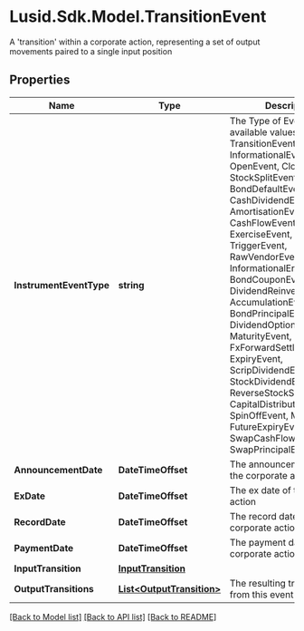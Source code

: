 # Lusid.Sdk.Model.TransitionEvent
A 'transition' within a corporate action, representing a set of output movements paired to a single input position

## Properties

Name | Type | Description | Notes
------------ | ------------- | ------------- | -------------
**InstrumentEventType** | **string** | The Type of Event. The available values are: TransitionEvent, InformationalEvent, OpenEvent, CloseEvent, StockSplitEvent, BondDefaultEvent, CashDividendEvent, AmortisationEvent, CashFlowEvent, ExerciseEvent, ResetEvent, TriggerEvent, RawVendorEvent, InformationalErrorEvent, BondCouponEvent, DividendReinvestmentEvent, AccumulationEvent, BondPrincipalEvent, DividendOptionEvent, MaturityEvent, FxForwardSettlementEvent, ExpiryEvent, ScripDividendEvent, StockDividendEvent, ReverseStockSplitEvent, CapitalDistributionEvent, SpinOffEvent, MergerEvent, FutureExpiryEvent, SwapCashFlowEvent, SwapPrincipalEvent | 
**AnnouncementDate** | **DateTimeOffset** | The announcement date of the corporate action | [optional] 
**ExDate** | **DateTimeOffset** | The ex date of the corporate action | [optional] 
**RecordDate** | **DateTimeOffset** | The record date of the corporate action | [optional] 
**PaymentDate** | **DateTimeOffset** | The payment date of the corporate action | [optional] 
**InputTransition** | [**InputTransition**](InputTransition.md) |  | [optional] 
**OutputTransitions** | [**List&lt;OutputTransition&gt;**](OutputTransition.md) | The resulting transitions from this event | [optional] 

[[Back to Model list]](../README.md#documentation-for-models) [[Back to API list]](../README.md#documentation-for-api-endpoints) [[Back to README]](../README.md)

